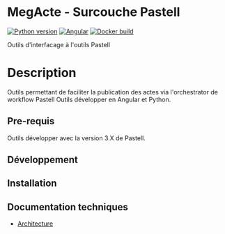 # MegActe - Surcouche Pastell

 
[![Python version](https://img.shields.io/badge/python-3.12.1-blue?logo=python)](https://www.python.org/downloads/release/python-3121/)
[![Angular](https://img.shields.io/badge/Angular-16-%23DD0031?logo=angular)](https://angular.io/)
[![Docker build](https://img.shields.io/badge/docker-automated-informational?logo=docker)](https://docs.docker.com/compose/)


Outils d'interfacage à l'outils Pastell<br/>



# Description

Outils permettant de faciliter la publication des actes via l'orchestrator de workflow Pastell
Outils développer en Angular et Python.

## Pre-requis

Outils développer avec la version 3.X de Pastell.

## Développement

## Installation


## Documentation techniques

* [Architecture](docs/architecture.md)

